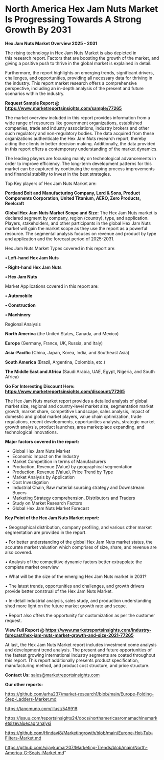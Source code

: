 # North America Hex Jam Nuts Market Is Progressing Towards A Strong Growth By 2031

<Strong> Hex Jam Nuts Market Overview 2025 - 2031</strong>

The rising technology in Hex Jam Nuts Market is also depicted in this research report. Factors that are boosting the growth of the market, and giving a positive push to thrive in the global market is explained in detail.

Furthermore, the report highlights on emerging trends, significant drivers, challenges, and opportunities, providing all necessary data for thriving in the industry. This report market research offers a comprehensive perspective, including an in-depth analysis of the present and future scenarios within the industry.

<strong>Request Sample Report @ <a href=https://www.marketreportsinsights.com/sample/77265>https://www.marketreportsinsights.com/sample/77265</a></strong>

The market overview included in this report provides information from a wide range of resources like government organizations, established companies, trade and industry associations, industry brokers and other such regulatory and non-regulatory bodies. The data acquired from these organizations authenticate the Hex Jam Nuts research report, thereby aiding the clients in better decision making. Additionally, the data provided in this report offers a contemporary understanding of the market dynamics.

The leading players are focusing mainly on technological advancements in order to improve efficiency. The long-term development patterns for this market can be captured by continuing the ongoing process improvements and financial stability to invest in the best strategies.

Top Key players of Hex Jam Nuts Market are:

<strong>Portland Bolt and Manufacturing Company, Lord & Sons, Product Components Corporation, United Titanium, AERO, Zero Products, Reelcraft</strong>

<strong><b>Global Hex Jam Nuts Market Scope and Size:</b></strong>
The Hex Jam Nuts market is declared segment by company, region (country), type, and application. Players, stakeholders, and other participants in the global Hex Jam Nuts market will gain the market scope as they use the report as a powerful resource. The segmental analysis focuses on revenue and product by type and application and the forecast period of 2025-2031.

Hex Jam Nuts Market Types covered in this report are:

<strong>• Left-hand Hex Jam Nuts

• Right-hand Hex Jam Nuts

• Hex Jam Nuts</strong>

Market Applications covered in this report are:

<strong>• Automobile

• Construction

• Machinery</strong> 

Regional Analysis

<strong>North America</strong> (the United States, Canada, and Mexico)

<strong>Europe</strong> (Germany, France, UK, Russia, and Italy)

<strong>Asia-Pacific</strong> (China, Japan, Korea, India, and Southeast Asia)

<strong>South America</strong> (Brazil, Argentina, Colombia, etc.)

<strong>The Middle East and Africa</strong> (Saudi Arabia, UAE, Egypt, Nigeria, and South Africa)

<strong>Go For Interesting Discount Here: <a href=https://www.marketreportsinsights.com/discount/77265>https://www.marketreportsinsights.com/discount/77265</a></strong>

The Hex Jam Nuts market report provides a detailed analysis of global market size, regional and country-level market size, segmentation market growth, market share, competitive Landscape, sales analysis, impact of domestic and global market players, value chain optimization, trade regulations, recent developments, opportunities analysis, strategic market growth analysis, product launches, area marketplace expanding, and technological innovations.

<strong><b>Major factors covered in the report:</b></strong>
<ul>
  <li>Global Hex Jam Nuts Market </li>
  <li>Economic Impact on the Industry</li>
  <li>Market Competition in terms of Manufacturers</li>
  <li>Production, Revenue (Value) by geographical segmentation</li>
  <li>Production, Revenue (Value), Price Trend by Type</li>
  <li>Market Analysis by Application</li>
  <li>Cost Investigation</li>
  <li>Industrial Chain, Raw material sourcing strategy and Downstream Buyers</li>
  <li>Marketing Strategy comprehension, Distributors and Traders</li>
  <li>Study on Market Research Factors</li>
  <li>Global Hex Jam Nuts Market Forecast</li>
</ul>

<strong><b>Key Point of the Hex Jam Nuts Market report:</b></strong>

• Geographical distribution, company profiling, and various other market segmentation are provided in the report.

• For better understanding of the global Hex Jam Nuts market status, the accurate market valuation which comprises of size, share, and revenue are also covered.

• Analysis of the competitive dynamic factors better extrapolate the complete market overview

• What will be the size of the emerging Hex Jam Nuts market in 2031?

• The latest trends, opportunities and challenges, and growth drivers provide better construal of the Hex Jam Nuts Market.

• In-detail industrial analysis, sales study, and production understanding shed more light on the future market growth rate and scope.

• Report also offers the opportunity for customization as per the customer request.

<strong><b>View Full Report @ <a href=https://www.marketreportsinsights.com/industry-forecast/hex-jam-nuts-market-growth-and-size-2021-77265>https://www.marketreportsinsights.com/industry-forecast/hex-jam-nuts-market-growth-and-size-2021-77265</a></b></strong>


At last, the Hex Jam Nuts Market report includes investment come analysis and development trend analysis. The present and future opportunities of the fastest growing international industry segments are coated throughout this report. This report additionally presents product specification, manufacturing method, and product cost structure, and price structure.

<strong>Contact Us:</strong>
sales@marketreportsinsights.com

<strong>Our other reports:</strong>

<a href=https://github.com/arha237/market-research1/blob/main/Europe-Folding-Step-Ladders-Market.md>https://github.com/arha237/market-research1/blob/main/Europe-Folding-Step-Ladders-Market.md</a>

<a href=https://tanomuno.com/illust/549918>https://tanomuno.com/illust/549918</a>

<a href=https://issuu.com/reportsinsights24/docs/northamericaaromamachinemarketsizevaluecagranalysi>https://issuu.com/reportsinsights24/docs/northamericaaromamachinemarketsizevaluecagranalysi</a>

<a href=https://github.com/Hindavi8/Marketingrowth/blob/main/Europe-Hot-Tub-Filters-Market.md>https://github.com/Hindavi8/Marketingrowth/blob/main/Europe-Hot-Tub-Filters-Market.md</a>

<a href=https://github.com/vijaykumar207/Marketing-Trends/blob/main/North-America-G-Seats-Market.md>https://github.com/vijaykumar207/Marketing-Trends/blob/main/North-America-G-Seats-Market.md</a>"
